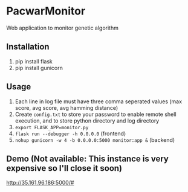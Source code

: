 
# PacwarMonitor
Web application to monitor genetic algorithm

## Installation
1. pip install flask
2. pip install gunicorn

## Usage
1. Each line in log file must have three comma seperated values (max score, avg score, avg hamming distance)
2. Create `config.txt` to store your password to enable remote shell execution, and to store python directory and log directory
3. `export FLASK_APP=monitor.py`
4. `flask run --debugger -h 0.0.0.0` (frontend)
5. `nohup gunicorn -w 4 -b 0.0.0.0:5000 monitor:app &` (backend)

## Demo (Not available: This instance is very expensive so I'll close it soon)
http://35.161.96.186:5000/#



